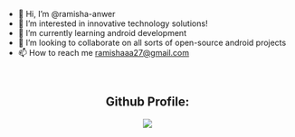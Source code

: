 - 👋 Hi, I’m @ramisha-anwer
- 👀 I’m interested in innovative technology solutions! 
- 🌱 I’m currently learning android development
- 💞️ I’m looking to collaborate on all sorts of open-source android projects
- 📫 How to reach me ramishaaa27@gmail.com

</br>
<h2 align="Center">Github Profile: </h2>
<p align="Center" >
  <a href="https://github.com/anuraghazra/github-readme-stats"> 
    <img  src="https://github-readme-stats.vercel.app/api?username=ramisha-anwer&show_icons=true"/>
  </a>
</p>
</br>
<!---
ramisha-anwer/ramisha-anwer is a ✨ special ✨ repository because its `README.md` (this file) appears on your GitHub profile.
You can click the Preview link to take a look at your changes.
--->
